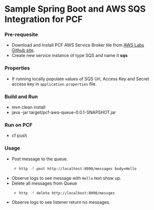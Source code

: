 # Sample Spring Boot and AWS SQS Integration for PCF

### Pre-requesite
- Download and Install PCF AWS Service Broker tile from [AWS Labs Github site](https://github.com/awslabs/aws-servicebroker/releases).
- Create new service instance of type SQS and name it **sqs**

### Properties
- If running locally populate values of SQS Url, Access Key and Secret access key in ``application.properties`` file.

### Build and Run
-  mvn clean install
- java -jar target/pcf-aws-queue-0.0.1-SNAPSHOT.jar

### Run on PCF
- cf push

### Usage
- Post message to the queue.
    - ```bash
      http -f post http://localhost:8090/messages body=Hello
      ```
- Observe logs to see message with ``Hello`` text show up.
- Delete all messages from Queue
    - ```bash
      http -f delete http://localhost:8090/messges  
      ```
- Observe logs to see listener return no messages.

